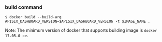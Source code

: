 ### build command

```shell
$ docker build --build-arg APISIX_DASHBOARD_VERSION=$APISIX_DASHBOARD_VERSION -t $IMAGE_NAME .
```

Note: The minimum version of docker that supports building image is `docker 17.05.0-ce`.

